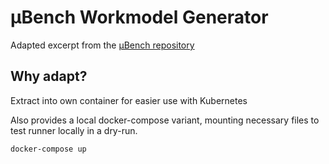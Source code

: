 # µBench Workmodel Generator

Adapted excerpt from the [µBench repository](https://github.com/mSvcBench/muBench)

## Why adapt?

Extract into own container for easier use with Kubernetes

Also provides a local docker-compose variant, mounting necessary files to test runner locally in a dry-run.

    docker-compose up
